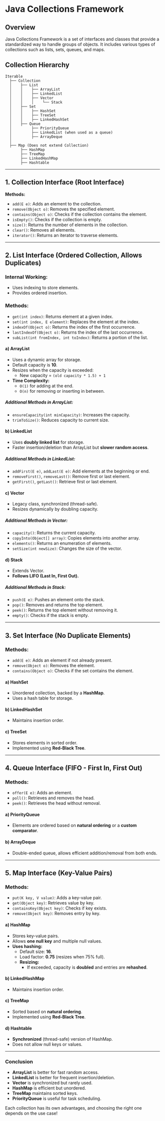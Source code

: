 # Java Collections Framework

## Overview
Java Collections Framework is a set of interfaces and classes that provide a standardized way to handle groups of objects. It includes various types of collections such as lists, sets, queues, and maps.

## Collection Hierarchy
```
Iterable
  ├── Collection
  │    ├── List
  │    │    ├── ArrayList
  │    │    ├── LinkedList
  │    │    ├── Vector
  │    │    │    └── Stack
  │    ├── Set
  │    │    ├── HashSet
  │    │    ├── TreeSet
  │    │    ├── LinkedHashSet
  │    ├── Queue
  │         ├── PriorityQueue
  │         ├── LinkedList (when used as a queue)
  │         ├── ArrayDeque
  │
  ├── Map (Does not extend Collection)
       ├── HashMap
       ├── TreeMap
       ├── LinkedHashMap
       ├── Hashtable
```

---
## 1. Collection Interface (Root Interface)
**Methods:**
- `add(E e)`: Adds an element to the collection.
- `remove(Object o)`: Removes the specified element.
- `contains(Object o)`: Checks if the collection contains the element.
- `isEmpty()`: Checks if the collection is empty.
- `size()`: Returns the number of elements in the collection.
- `clear()`: Removes all elements.
- `iterator()`: Returns an iterator to traverse elements.

---
## 2. List Interface (Ordered Collection, Allows Duplicates)
### Internal Working:
- Uses indexing to store elements.
- Provides ordered insertion.

### Methods:
- `get(int index)`: Returns element at a given index.
- `set(int index, E element)`: Replaces the element at the index.
- `indexOf(Object o)`: Returns the index of the first occurrence.
- `lastIndexOf(Object o)`: Returns the index of the last occurrence.
- `subList(int fromIndex, int toIndex)`: Returns a portion of the list.

#### a) **ArrayList**
- Uses a dynamic array for storage.
- Default capacity is **10**.
- Resizes when the capacity is exceeded:
  - New capacity = `(old capacity * 1.5) + 1`
- **Time Complexity:**
  - `O(1)` for adding at the end.
  - `O(n)` for removing or inserting in between.

##### **Additional Methods in ArrayList:**
- `ensureCapacity(int minCapacity)`: Increases the capacity.
- `trimToSize()`: Reduces capacity to current size.

#### b) **LinkedList**
- Uses **doubly linked list** for storage.
- Faster insertion/deletion than ArrayList but **slower random access**.

##### **Additional Methods in LinkedList:**
- `addFirst(E e)`, `addLast(E e)`: Add elements at the beginning or end.
- `removeFirst()`, `removeLast()`: Remove first or last element.
- `getFirst()`, `getLast()`: Retrieve first or last element.

#### c) **Vector**
- Legacy class, synchronized (thread-safe).
- Resizes dynamically by doubling capacity.

##### **Additional Methods in Vector:**
- `capacity()`: Returns the current capacity.
- `copyInto(Object[] array)`: Copies elements into another array.
- `elements()`: Returns an enumeration of elements.
- `setSize(int newSize)`: Changes the size of the vector.

#### d) **Stack**
- Extends Vector.
- **Follows LIFO (Last In, First Out).**

##### **Additional Methods in Stack:**
- `push(E e)`: Pushes an element onto the stack.
- `pop()`: Removes and returns the top element.
- `peek()`: Returns the top element without removing it.
- `empty()`: Checks if the stack is empty.

---
## 3. Set Interface (No Duplicate Elements)
### Methods:
- `add(E e)`: Adds an element if not already present.
- `remove(Object o)`: Removes the element.
- `contains(Object o)`: Checks if the set contains the element.

#### a) **HashSet**
- Unordered collection, backed by a **HashMap**.
- Uses a hash table for storage.

#### b) **LinkedHashSet**
- Maintains insertion order.

#### c) **TreeSet**
- Stores elements in sorted order.
- Implemented using **Red-Black Tree**.

---
## 4. Queue Interface (FIFO - First In, First Out)
### Methods:
- `offer(E e)`: Adds an element.
- `poll()`: Retrieves and removes the head.
- `peek()`: Retrieves the head without removal.

#### a) **PriorityQueue**
- Elements are ordered based on **natural ordering** or a **custom comparator**.

#### b) **ArrayDeque**
- Double-ended queue, allows efficient addition/removal from both ends.

---
## 5. Map Interface (Key-Value Pairs)
### Methods:
- `put(K key, V value)`: Adds a key-value pair.
- `get(Object key)`: Retrieves value by key.
- `containsKey(Object key)`: Checks if key exists.
- `remove(Object key)`: Removes entry by key.

#### a) **HashMap**
- Stores key-value pairs.
- Allows **one null key** and multiple null values.
- **Uses hashing:**
  - Default size: **16**.
  - Load factor: **0.75** (resizes when 75% full).
  - **Resizing:**
    - If exceeded, capacity is **doubled** and entries are **rehashed**.

#### b) **LinkedHashMap**
- Maintains insertion order.

#### c) **TreeMap**
- Sorted based on **natural ordering**.
- Implemented using **Red-Black Tree**.

#### d) **Hashtable**
- **Synchronized** (thread-safe) version of HashMap.
- Does not allow null keys or values.

---
### Conclusion
- **ArrayList** is better for fast random access.
- **LinkedList** is better for frequent insertion/deletion.
- **Vector** is synchronized but rarely used.
- **HashMap** is efficient but unordered.
- **TreeMap** maintains sorted keys.
- **PriorityQueue** is useful for task scheduling.

Each collection has its own advantages, and choosing the right one depends on the use case!


